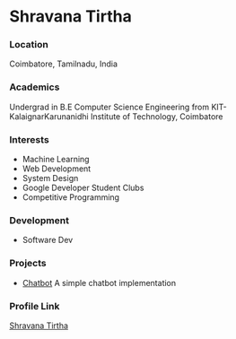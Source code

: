 # Shravana Tirtha

### Location

Coimbatore, Tamilnadu, India

### Academics

Undergrad in B.E Computer Science Engineering from KIT-KalaignarKarunanidhi Institute of Technology, Coimbatore

### Interests

- Machine Learning
- Web Development
- System Design 
- Google Developer Student Clubs
- Competitive Programming

### Development

- Software Dev

### Projects

- [Chatbot](https://github.com/shravanatirtha/simple-chatbot-implementation) A simple chatbot implementation

### Profile Link

[Shravana Tirtha](https://github.com/shravanatirtha)

